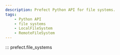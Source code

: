 ```yaml
---
description: Prefect Python API for file systems.
tags:
    - Python API
    - file systems
    - LocalFileSystem
    - RemoteFileSystem
---
```


::: prefect.file_systems
